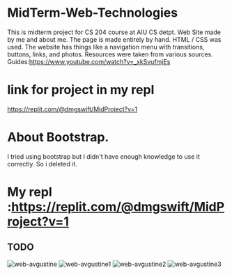 # MidTerm-Web-Technologies
This is midterm project for CS 204 course at AIU CS detpt.
Web Site made by me and about me. 
The page is made entirely by hand. 
HTML / CSS was used. 
The website has things like a navigation menu with transitions, buttons, links, and photos.
Resources were taken from various sources.
Guides:https://www.youtube.com/watch?v=_xkSvufmjEs


# link for project in my repl 
https://replit.com/@dmgswift/MidProject?v=1


# About Bootstrap.
 I tried using bootstrap but I didn't have enough knowledge to use it correctly. So i deleted it.
 

# My repl :https://replit.com/@dmgswift/MidProject?v=1
 
 
## TODO
![web-avgustine](https://user-images.githubusercontent.com/72886935/141477366-390db4c9-168b-4f0c-9e77-d7eb6bb77b7b.png)
![web-avgustine1](https://user-images.githubusercontent.com/72886935/141476643-738d2915-b105-4671-a427-b170670e7d40.png)
![web-avgustine2](https://user-images.githubusercontent.com/72886935/141477212-c76df491-3d0b-49a1-a99d-5a15f4fd3c27.png)
![web-avgustine3](https://user-images.githubusercontent.com/72886935/141477105-40f00517-38ce-4543-9f7f-727f9222bd99.png)

